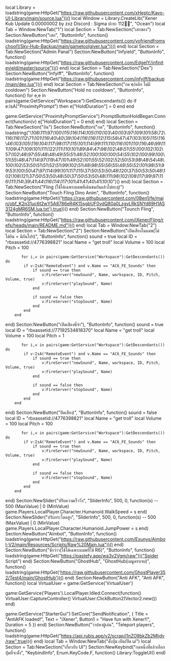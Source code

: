 local Library = loadstring(game:HttpGet("https://raw.githubusercontent.com/xHeptc/Kavo-UI-Library/main/source.lua"))()
local Window = Library.CreateLib("Xener Kub Update 0.00000002 by zxz          Discord : Sigma ปะทะ 112💂‍♀️", "Ocean")
local Tab = Window:NewTab("1")
local Section = Tab:NewSection("เสกของ")
Section:NewButton("เสก", "ButtonInfo", function()
    loadstring(game:HttpGet("https://raw.githubusercontent.com/yofriendfromschool1/Sky-Hub-Backup/main/gametoolgiver.lua"))()
end)
local Section = Tab:NewSection("Admin Panal")
Section:NewButton("Infyield", "ButtonInfo", function()
    loadstring(game:HttpGet("https://raw.githubusercontent.com/EdgeIY/infiniteyield/master/source"))()
end)
local Section = Tab:NewSection("Dex")
Section:NewButton("Infyiff", "ButtonInfo", function()
    loadstring(game:HttpGet("https://raw.githubusercontent.com/infyiff/backup/main/dex.lua"))()
end)
local Section = Tab:NewSection("กด e/คลิก ไม่มี cooldown")
Section:NewButton("Hold no cooldown", "ButtonInfo", function()
    for e,e in pairs(game:GetService("Workspace"):GetDescendants()) do
	if e:IsA("ProximityPrompt") then
		e["HoldDuration"] = 0
	end
end
 
 
game:GetService("ProximityPromptService").PromptButtonHoldBegan:Connect(function(v)
    e["HoldDuration"] = 0
end)
end)
local Section = Tab:NewSection("บิน")
Section:NewButton("กด", "ButtonInfo", function()
    loadstring("\108\111\97\100\115\116\114\105\110\103\40\103\97\109\101\58\72\116\116\112\71\101\116\40\40\39\104\116\116\112\115\58\47\47\103\105\115\116\46\103\105\116\104\117\98\117\115\101\114\99\111\110\116\101\110\116\46\99\111\109\47\109\101\111\122\111\110\101\89\84\47\98\102\48\51\55\100\102\102\57\102\48\97\55\48\48\49\55\51\48\52\100\100\100\54\55\102\100\99\100\51\55\48\47\114\97\119\47\101\49\52\101\55\52\102\52\50\53\98\48\54\48\100\102\53\50\51\51\52\51\99\102\51\48\98\55\56\55\48\55\52\101\98\51\99\53\100\50\47\97\114\99\101\117\115\37\50\53\50\48\120\37\50\53\50\48\102\108\121\37\50\53\50\48\50\37\50\53\50\48\111\98\102\108\117\99\97\116\111\114\39\41\44\116\114\117\101\41\41\40\41\10\10")()
end)
local Section = Tab:NewSection("Fling (ใช้ได้เฉพาะแมพที่เดินชนกันแล้วไม่ทะลุ)")
Section:NewButton("Touch Fling Dino Anim", "ButtonInfo", function()
    loadstring(game:HttpGet(('https://raw.githubusercontent.com/0Ben1/fe/main/obf_K2n31uc6t2wY5A8786eR4K15sgbUF0vdQ80a0LzgvLRkSNYd89H1AS3124gMR6SM.lua.txt'),true))()
end)
Section:NewButton("Tounch Fling", "ButtonInfo", function()
    loadstring(game:HttpGet("https://raw.githubusercontent.com/iXener/Fling/refs/heads/main/README.md"))()
end)
local Tab = Window:NewTab("2")
local Section = Tab:NewSection("2")
Section:NewButton("เปิดเสียงในแมพ(ไม่ได้ยิน = มีกันโปร)", "ButtonInfo", function()
    sound = true
local ID = "rbxassetid://4776398821" 
local Name = "get troll" 
local Volume = 100 
local Pitch = 100 

           for i,v in pairs(game:GetService("Workspace"):GetDescendants()) do
            if v:IsA("RemoteEvent") and v.Name == "AC6_FE_Sounds" then
                if sound == true then
                    v:FireServer("newSound", Name, workspace, ID, Pitch, Volume, true)
                    v:FireServer("playSound", Name)
                end 

                if sound == false then
                    v:FireServer("stopSound", Name)
                end
            end
        end
end)
Section:NewButton("เปิดเสียงพี่จ๋า"), "ButtonInfo", function()
    sound = true
local ID = "rbxassetid://77192534818370" 
local Name = "get troll" 
local Volume = 100 
local Pitch = 1

           for i,v in pairs(game:GetService("Workspace"):GetDescendants()) do
            if v:IsA("RemoteEvent") and v.Name == "AC6_FE_Sounds" then
                if sound == true then
                    v:FireServer("newSound", Name, workspace, ID, Pitch, Volume, true)
                    v:FireServer("playSound", Name)
                end 

                if sound == false then
                    v:FireServer("stopSound", Name)
                end
            end
        end
end)
Section:NewButton("ปิดเสียง)", "ButtonInfo", function()
    sound = false
local ID = "rbxassetid://4776398821" 
local Name = "get troll" 
local Volume = 100 
local Pitch = 100 

           for i,v in pairs(game:GetService("Workspace"):GetDescendants()) do
            if v:IsA("RemoteEvent") and v.Name == "AC6_FE_Sounds" then
                if sound == true then
                    v:FireServer("newSound", Name, workspace, ID, Pitch, Volume, true)
                    v:FireServer("playSound", Name)
                end 

                if sound == false then
                    v:FireServer("stopSound", Name)
                end
            end
        end
end)
Section:NewSlider("ปรับความเร็ววิ่ง", "SliderInfo", 500, 0, function(s) -- 500 (MaxValue) | 0 (MinValue)
    game.Players.LocalPlayer.Character.Humanoid.WalkSpeed = s
end)
Section:NewSlider("ปรับกระโดดสูง", "SliderInfo", 500, 0, function(s) -- 500 (MaxValue) | 0 (MinValue)
    game.Players.LocalPlayer.Character.Humanoid.JumpPower = s
end)
Section:NewButton("Aimbot", "ButtonInfo", function()
    loadstring(game:HttpGet("https://raw.githubusercontent.com/Exunys/Aimbot-V2/main/Resources/Scripts/Raw%20Main.lua"))()
end)
Section:NewButton("ชักว่าว(ใช้ได้เฉพาะแมพที่ใช้ R6)", "ButtonInfo", function()
    loadstring(game:HttpGet("https://pastefy.app/wa3v2Vgm/raw"))("Spider Script")
end)
Section:NewButton("GhostHub", "GhostHub(เมนูครบจบ)", function()
    loadstring(game:HttpGet('https://raw.githubusercontent.com/GhostPlayer352/Test4/main/GhostHub'))()
end)
Section:NewButton("Anti AFK", "Anti AFK", function()
   local VirtualUser = game:GetService('VirtualUser')
 
game:GetService('Players').LocalPlayer.Idled:Connect(function()
    VirtualUser:CaptureController()
    VirtualUser:ClickButton2(Vector2.new())
end)
 
game:GetService("StarterGui"):SetCore("SendNotification", {
    Title = "AntiAFK loaded!",
    Text = "iXener",
    Button1 = "Have fun with Xener!!",
    Duration = 5
})
end)
Section:NewButton("วาปหาผู้เล่น", "Teleport players", function()
    loadstring(game:HttpGet("https://api.rubis.app/v2/scrap/i1nZO9bkZb2Mljdy/raw",true))()
end)
local Tab = Window:NewTab("ตั้งปุ่ม เปิด/ปิด ui")
local Section = Tab:NewSection("เกี่ยวกับ UI")
Section:NewKeybind("กดหนึ่งที่แล้วเลือกปุ่มที่จะตั้ง", "KeybindInfo", Enum.KeyCode.F, function()
	Library:ToggleUI()
end)
